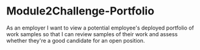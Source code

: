 # Module2Challenge-Portfolio
As an employer I want to view a potential employee's deployed portfolio of work samples so that I can review samples of their work and assess whether they're a good candidate for an open position.
